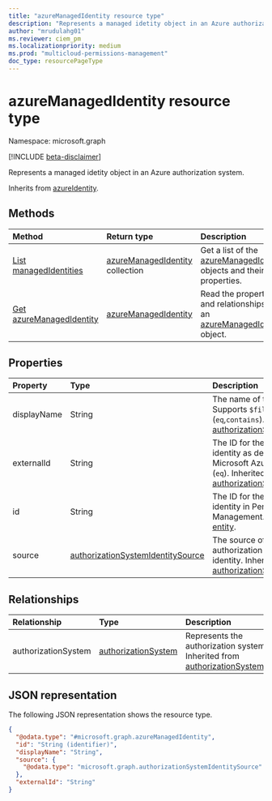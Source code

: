```yaml
---
title: "azureManagedIdentity resource type"
description: "Represents a managed idetity object in an Azure authorization system."
author: "mrudulahg01"
ms.reviewer: ciem_pm
ms.localizationpriority: medium
ms.prod: "multicloud-permissions-management"
doc_type: resourcePageType
---
```


# azureManagedIdentity resource type

Namespace: microsoft.graph

[!INCLUDE [beta-disclaimer](../../includes/beta-disclaimer.md)]

Represents a managed idetity object in an Azure authorization system.

Inherits from [azureIdentity](../resources/azureidentity.md).

## Methods
|Method|Return type|Description|
|:---|:---|:---|
|[List managedIdentities](../api/azureassociatedidentities-list-managedidentities.md)|[azureManagedIdentity](../resources/azuremanagedidentity.md) collection|Get a list of the [azureManagedIdentity](../resources/azuremanagedidentity.md) objects and their properties.|
|[Get azureManagedIdentity](../api/azuremanagedidentity-get.md)|[azureManagedIdentity](../resources/azuremanagedidentity.md)|Read the properties and relationships of an [azureManagedIdentity](../resources/azuremanagedidentity.md) object.|

## Properties
|Property|Type|Description|
|:---|:---|:---|
|displayName|String|The name of the object. Supports `$filter` (`eq`,`contains`). Inherited from [authorizationSystemIdentity](../resources/authorizationsystemidentity.md).|
|externalId|String|The ID for the managed identity as defined by Microsoft Azure. `$filter` (`eq`). Inherited from [authorizationSystemIdentity](../resources/authorizationsystemidentity.md).|
|id|String|The ID for the managed identity in Permissions Management. Inherited from [entity](../resources/entity.md).|
|source|[authorizationSystemIdentitySource](../resources/authorizationsystemidentitysource.md)|The source of the authorization system identity. Inherited from [authorizationSystemIdentity](../resources/authorizationsystemidentity.md).|

## Relationships
|Relationship|Type|Description|
|:---|:---|:---|
|authorizationSystem|[authorizationSystem](../resources/authorizationsystem.md)|Represents the authorization system. Inherited from [authorizationSystemIdentity](../resources/authorizationsystemidentity.md)|

## JSON representation
The following JSON representation shows the resource type.
<!-- {
  "blockType": "resource",
  "keyProperty": "id",
  "@odata.type": "microsoft.graph.azureManagedIdentity",
  "baseType": "microsoft.graph.azureIdentity",
  "openType": false
}
-->
``` json
{
  "@odata.type": "#microsoft.graph.azureManagedIdentity",
  "id": "String (identifier)",
  "displayName": "String",
  "source": {
    "@odata.type": "microsoft.graph.authorizationSystemIdentitySource"
  },
  "externalId": "String"
}
```

